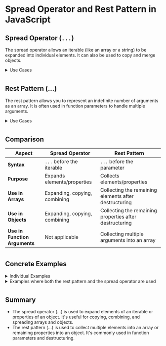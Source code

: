 # Spread Operator and Rest Pattern in JavaScript

## Spread Operator (`...`)

The spread operator allows an iterable (like an array or a string) to be expanded into individual elements. It can also be used to copy and merge objects.

<details>
<summary>Use Cases</summary>

1. **Expanding Arrays:**
   - You can use the spread operator to expand an array into individual elements.

   **Example:**
   
   ```javascript
   const arr = [1, 2, 3];
   const newArr = [...arr, 4, 5];
   console.log(newArr); // Output: [1, 2, 3, 4, 5]
   ```

2. **Combining Arrays:**
   - You can combine multiple arrays into one.

   **Example:**
     
   ```javascript
   const arr1 = [1, 2];
   const arr2 = [3, 4];
   const combinedArr = [...arr1, ...arr2];
   console.log(combinedArr); // Output: [1, 2, 3, 4]
   ```

3. **Copying Arrays:**
   - You can create a shallow copy of an array.

   **Example:**

   ```javascript
   const arr = [1, 2, 3];
   const copiedArr = [...arr];
   console.log(copiedArr); // Output: [1, 2, 3]
   ```

5. **Expanding Objects:**
   - You can use the spread operator to expand an object into individual properties.
   
   **Example:**

   ```javascript
    const obj = { a: 1, b: 2 };
    const newObj = { ...obj, c: 3 };
    console.log(newObj); // Output: { a: 1, b: 2, c: 3 }
    ```

6. **Combining Objects:**
   - You can combine multiple objects into one.
   
   **Example:**

   ```javascript
   const obj1 = { a: 1 };
   const obj2 = { b: 2 };
   const combinedObj = { ...obj1, ...obj2 };
   console.log(combinedObj); // Output: { a: 1, b: 2 }
   ```
</details>

#

## Rest Pattern (...)
The rest pattern allows you to represent an indefinite number of arguments as an array. It is often used in function parameters to handle multiple arguments.

<details>
<summary>Use Cases</summary>

1. **Function Parameters:**
   - You can use the rest pattern to collect all remaining arguments into an array.
   
   **Example:**
      
   ```javascript
   function sum(...numbers) {
      return numbers.reduce((total, num) => total + num, 0);
   }
      
   console.log(sum(1, 2, 3)); // Output: 6
   console.log(sum(4, 5));    // Output: 9
   ```
      
2. **Array Destructuring:**
   - You can use the rest pattern to collect the remaining elements of an array after destructuring.
   
   **Example:**
      
   ```javascript
   const [first, ...rest] = [1, 2, 3, 4];
   console.log(first); // Output: 1
   console.log(rest);  // Output: [2, 3, 4]
   ```

3. **Object Destructuring:**
   - You can use the rest pattern to collect the remaining properties of an object after destructuring.
    **Example:**
    
    ```javascript
    const { a, ...others } = { a: 1, b: 2, c: 3 };
    console.log(a);      // Output: 1
    console.log(others); // Output: { b: 2, c: 3 }
    ```
</details>

#

## Comparison

| Aspect                      | Spread Operator                                      | Rest Pattern                                         |
|-----------------------------|------------------------------------------------------|------------------------------------------------------|
| **Syntax**                  | `...` before the iterable                            | `...` before the parameter                           |
| **Purpose**                 | Expands elements/properties                          | Collects elements/properties                         |
| **Use in Arrays**           | Expanding, copying, combining                        | Collecting the remaining elements after destructuring|
| **Use in Objects**          | Expanding, copying, combining                        | Collecting the remaining properties after destructuring|
| **Use in Function Arguments**| Not applicable                                       | Collecting multiple arguments into an array          |

#

## Concrete Examples
<details>
<summary>Individual Examples</summary>

### 1. Spread Operator Example: Combining Arrays

```javascript
const arr1 = [1, 2];
const arr2 = [3, 4];
const combinedArr = [...arr1, ...arr2];
console.log(combinedArr); // Output: [1, 2, 3, 4]
```

### 2. Rest Pattern Example: Function Arguments
```javascript
function concatenateStrings(...strings) {
    return strings.join(' ');
}

console.log(concatenateStrings("Hello", "world!")); // Output: "Hello world!"
console.log(concatenateStrings("How", "are", "you?")); // Output: "How are you?"
```

### 3. Spread Operator Example: Expanding Objects
```javascript
const obj1 = { a: 1, b: 2 };
const obj2 = { c: 3, d: 4 };
const combinedObj = { ...obj1, ...obj2 };
console.log(combinedObj); // Output: { a: 1, b: 2, c: 3, d: 4 }
```

### 4. Rest Pattern Example: Object Destructuring
```javascript
const { a, ...others } = { a: 1, b: 2, c: 3 };
console.log(a);      // Output: 1
console.log(others); // Output: { b: 2, c: 3 }
```
</details>

<details>
<summary>Examples where both the rest pattern and the spread operator are used</summary>

### 5. Combining Arrays and Collecting Remaining Elements
```javascript
// Combining Arrays using Spread Operator
const numbers1 = [1, 2, 3];
const numbers2 = [4, 5, 6];
const combinedNumbers = [...numbers1, ...numbers2];
console.log(combinedNumbers); // Output: [1, 2, 3, 4, 5, 6]

// Function that uses Rest Pattern to collect arguments
function logNumbers(first, second, ...rest) {
    console.log('First:', first);
    console.log('Second:', second);
    console.log('Rest:', rest);
}

logNumbers(...combinedNumbers); // Output: First: 1, Second: 2, Rest: [3, 4, 5, 6]
```

### 6. Copying and Merging Objects and Collecting Remaining Properties
```javascript
// Copying and Merging Objects using Spread Operator
const person = { name: 'John', age: 30 };
const job = { title: 'Developer', company: 'Tech Corp' };
const employee = { ...person, ...job };
console.log(employee); // Output: { name: 'John', age: 30, title: 'Developer', company: 'Tech Corp' }

// Function that uses Rest Pattern to collect remaining properties
function describePerson({ name, age, ...rest }) {
    console.log('Name:', name);
    console.log('Age:', age);
    console.log('Other details:', rest);
}

describePerson(employee); // Output: Name: John, Age: 30, Other details: { title: 'Developer', company: 'Tech Corp' }
```

### 7. Merging Arrays and Filtering Elements
```javascript
// Merging Arrays using Spread Operator
const fruits = ['apple', 'banana'];
const vegetables = ['carrot', 'spinach'];
const food = [...fruits, ...vegetables];
console.log(food); // Output: ['apple', 'banana', 'carrot', 'spinach']

// Function that uses Rest Pattern to collect remaining elements
function filterFood(first, ...rest) {
    console.log('First food item:', first);
    console.log('Remaining food items:', rest.filter(item => item !== 'carrot'));
}

filterFood(...food); // Output: First food item: apple, Remaining food items: ['banana', 'spinach']
```

### 8. Spreading into Function Arguments and Collecting Additional Arguments
```javascript
// Using Spread Operator to pass array elements as function arguments
const points = [10, 20, 30];
function calculateSum(a, b, c) {
    return a + b + c;
}
console.log(calculateSum(...points)); // Output: 60

// Function that uses Rest Pattern to collect additional arguments
function calculateTotal(initial, ...values) {
    return initial + values.reduce((sum, value) => sum + value, 0);
}

console.log(calculateTotal(5, ...points)); // Output: 65
```

### 9. Cloning and Updating Objects and Extracting Properties
```javascript
// Cloning and Updating Objects using Spread Operator
const book = { title: '1984', author: 'George Orwell' };
const updatedBook = { ...book, year: 1949 };
console.log(updatedBook); // Output: { title: '1984', author: 'George Orwell', year: 1949 }

// Function that uses Rest Pattern to extract specific properties
function printBookDetails({ title, ...details }) {
    console.log('Title:', title);
    console.log('Details:', details);
}

printBookDetails(updatedBook); // Output: Title: 1984, Details: { author: 'George Orwell', year: 1949 }
```
</details>

#

## Summary
- The spread operator (...) is used to expand elements of an iterable or properties of an object. It's useful for copying, combining, and spreading arrays and objects.
- The rest pattern (...) is used to collect multiple elements into an array or remaining properties into an object. It's commonly used in function parameters and destructuring.

#
